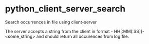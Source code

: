 # python_client_server_search
Search occurrences in file using client-server 

The server accepts a string from the client in format - HH[:MM[:SS]]-<some_string> and should return all occurences from log file.
